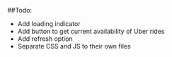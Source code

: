 ##Todo:
- Add loading indicator
- Add button to get current availability of Uber rides
- Add refresh option
- Separate CSS and JS to their own files
